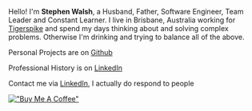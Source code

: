 ---
---

Hello! I'm **Stephen Walsh**, a Husband, Father, Software Engineer, Team Leader and Constant Learner.  I live in Brisbane, Australia working for [Tigerspike] and spend my days thinking about and solving complex problems.  Otherwise I'm drinking and trying to balance all of the above.

Personal Projects are on [Github]

Professional History is on [LinkedIn]

Contact me via [LinkedIn], I actually do respond to people

[!["Buy Me A Coffee"](https://www.buymeacoffee.com/assets/img/guidelines/download-assets-sm-1.svg)](https://www.buymeacoffee.com/stphnwlsh)

[Github]: https://github.com/stphnwlsh
[Hashnode]: https://stphnwlsh.hashnode.dev
[LinkedIn]: https://www.linkedin.com/in/stphnwlsh
[Tigerspike]: https://tigerspike.com